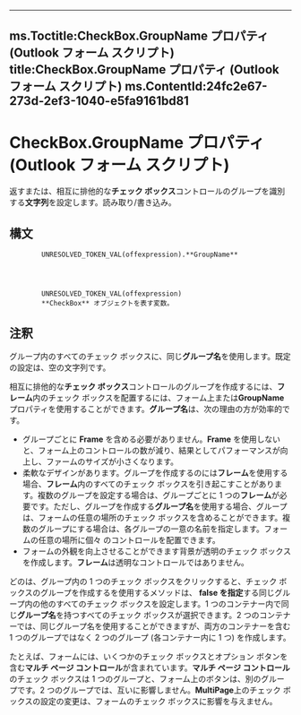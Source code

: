 

---
ms.Toctitle:CheckBox.GroupName プロパティ (Outlook フォーム スクリプト)
title:CheckBox.GroupName プロパティ (Outlook フォーム スクリプト)
ms.ContentId:24fc2e67-273d-2ef3-1040-e5fa9161bd81
---
# CheckBox.GroupName プロパティ (Outlook フォーム スクリプト)




返すまたは、相互に排他的な**チェック ボックス**コントロールのグループを識別する**文字列**を設定します。読み取り/書き込み。

## 構文

            UNRESOLVED_TOKEN_VAL(offexpression).**GroupName**




            UNRESOLVED_TOKEN_VAL(offexpression)
            **CheckBox** オブジェクトを表す変数。



## 注釈
グループ内のすべてのチェック ボックスに、同じ**グループ名**を使用します。既定の設定は、空の文字列です。



相互に排他的な**チェック ボックス**コントロールのグループを作成するには、**フレーム**内のチェック ボックスを配置するには、フォーム上または**GroupName**プロパティを使用することができます。**グループ名**は、次の理由の方が効率的です。

- グループごとに **Frame** を含める必要がありません。**Frame** を使用しないと、フォーム上のコントロールの数が減り、結果としてパフォーマンスが向上し、ファームのサイズが小さくなります。
- 柔軟なデザインがあります。グループを作成するのには**フレーム**を使用する場合、**フレーム**内のすべてのチェック ボックスを引き起こすことがあります。複数のグループを設定する場合は、グループごとに 1 つの**フレーム**が必要です。ただし、グループを作成する**グループ名**を使用する場合、グループは、フォームの任意の場所のチェック ボックスを含めることができます。複数のグループにする場合は、各グループの一意の名前を指定します。フォームの任意の場所に個々 のコントロールを配置できます。
- フォームの外観を向上させることができます背景が透明のチェック ボックスを作成します。**フレーム**は透明なコントロールではありません。








どのは、グループ内の 1 つのチェック ボックスをクリックすると、チェック ボックスのグループを作成するを使用するメソッドは、 **false を指定**する同じグループ内の他のすべてのチェック ボックスを設定します。1 つのコンテナー内で同じ**グループ名**を持つすべてのチェック ボックスが選択できます。2 つのコンテナーでは、同じグループ名を使用することができますが、両方のコンテナーを含む 1 つのグループではなく 2 つのグループ (各コンテナー内に 1 つ) を作成します。



たとえば、フォームには、いくつかのチェック ボックスとオプション ボタンを含む**マルチ ページ コントロール**が含まれています。**マルチ ページ コントロール**のチェック ボックスは 1 つのグループと、フォーム上のボタンは、別のグループです。2 つのグループでは、互いに影響しません。**MultiPage**上のチェック ボックスの設定の変更は、フォームのチェック ボックスに影響を与えません。





